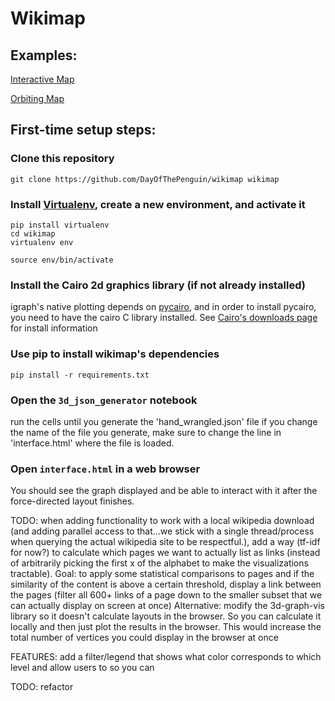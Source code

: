 # Wikimap

## Examples:
[Interactive Map](https://dayofthepenguin.github.io/wikimap/interactive_demo.html)

[Orbiting Map](https://dayofthepenguin.github.io/wikimap/orbiting_demo.html)

## First-time setup steps:

### Clone this repository

`git clone https://github.com/DayOfThePenguin/wikimap wikimap`

### Install [Virtualenv](https://virtualenv.pypa.io/en/latest/), create a new environment, and activate it

```shell
pip install virtualenv
cd wikimap
virtualenv env
```
`source env/bin/activate`

### Install the Cairo 2d graphics library (if not already installed)
igraph's native plotting depends on [pycairo](https://www.cairographics.org/pycairo/), and
in order to install pycairo, you need to have the cairo C library installed.  See
[Cairo's downloads page](https://www.cairographics.org/download/) for install information

### Use pip to install wikimap's dependencies
```shell
pip install -r requirements.txt
```

### Open the `3d_json_generator` notebook
run the cells until you generate the 'hand_wrangled.json' file
if you change the name of the file you generate, make sure to change the line in
'interface.html' where the file is loaded.

### Open `interface.html` in a web browser
You should see the graph displayed and be able to interact with it after the force-directed layout finishes.

TODO: when adding functionality to work with a local wikipedia download (and adding parallel access to that...we
stick with a single thread/process when querying the actual wikipedia site to be respectful.), add a way (tf-idf for now?)
to calculate which pages we want to actually list as links (instead of arbitrarily picking the first x of the alphabet to make the visualizations tractable).
Goal: to apply some statistical comparisons to pages and if the similarity of the content is above a certain threshold, display a link
between the pages (filter all 600+ links of a page down to the smaller subset that we can actually display on screen at once)
Alternative: modify the 3d-graph-vis library so it doesn't calculate layouts in the browser. So you can calculate it locally
and then just plot the results in the browser. This would increase the total number of vertices you could display in the browser at
once

FEATURES: add a filter/legend that shows what color corresponds to which level and allow users to  so you can

TODO: refactor


